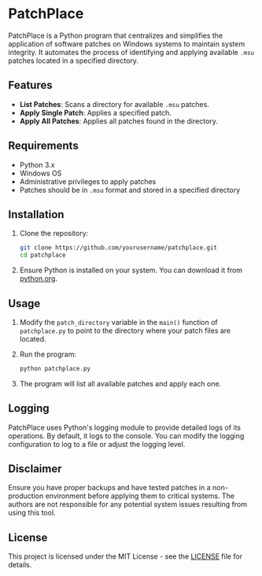 # PatchPlace

PatchPlace is a Python program that centralizes and simplifies the application of software patches on Windows systems to maintain system integrity. It automates the process of identifying and applying available `.msu` patches located in a specified directory.

## Features

- **List Patches**: Scans a directory for available `.msu` patches.
- **Apply Single Patch**: Applies a specified patch.
- **Apply All Patches**: Applies all patches found in the directory.

## Requirements

- Python 3.x
- Windows OS
- Administrative privileges to apply patches
- Patches should be in `.msu` format and stored in a specified directory

## Installation

1. Clone the repository:

   ```bash
   git clone https://github.com/yourusername/patchplace.git
   cd patchplace
   ```

2. Ensure Python is installed on your system. You can download it from [python.org](https://www.python.org/).

## Usage

1. Modify the `patch_directory` variable in the `main()` function of `patchplace.py` to point to the directory where your patch files are located.

2. Run the program:

   ```bash
   python patchplace.py
   ```

3. The program will list all available patches and apply each one.

## Logging

PatchPlace uses Python's logging module to provide detailed logs of its operations. By default, it logs to the console. You can modify the logging configuration to log to a file or adjust the logging level.

## Disclaimer

Ensure you have proper backups and have tested patches in a non-production environment before applying them to critical systems. The authors are not responsible for any potential system issues resulting from using this tool.

## License

This project is licensed under the MIT License - see the [LICENSE](LICENSE) file for details.